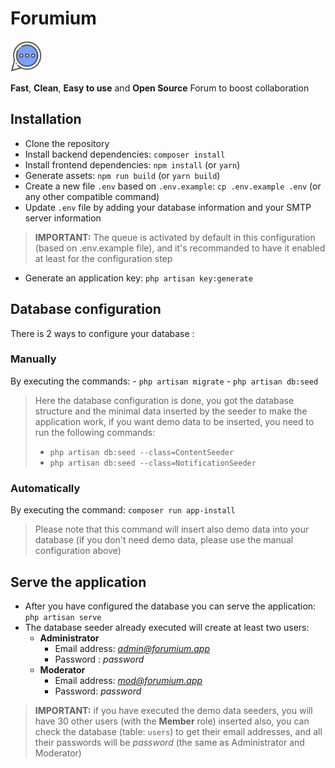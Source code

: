 # Forumium
<img src="./public/favicon.svg" width="50" />

**Fast**, **Clean**, **Easy to use** and **Open Source** Forum to boost collaboration


## Installation

- Clone the repository
- Install backend dependencies: `composer install`
- Install frontend dependencies: `npm install` (or `yarn`)
- Generate assets: `npm run build` (or `yarn build`)
- Create a new file `.env` based on `.env.example`: `cp .env.example .env` (or any other compatible command)
- Update `.env` file by adding your database information and your SMTP server information

> **IMPORTANT:** The queue is activated by default in this configuration (based on .env.example file), and it's recommanded to have it enabled at least for the configuration step
- Generate an application key: `php artisan key:generate`

## Database configuration 

There is 2 ways to configure your database : 

### Manually 

By executing the commands:
    - `php artisan migrate`
    - `php artisan db:seed`
    
> Here the database configuration is done, you got the database structure and the minimal data inserted by the seeder to make the application work, if you want demo data to be inserted, you need to run the following commands:
>    - `php artisan db:seed --class=ContentSeeder`
>    - `php artisan db:seed --class=NotificationSeeder`

### Automatically

By executing the command: `composer run app-install`

> Please note that this command will insert also demo data into your database (if you don't need demo data, please use the manual configuration above)

## Serve the application

- After you have configured the database you can serve the application: `php artisan serve`
- The database seeder already executed will create at least two users:
  - **Administrator** 
    - Email address: *admin@forumium.app*
    - Password : *password*
  - **Moderator** 
    - Email address: *mod@forumium.app*
    - Password: *password*

> **IMPORTANT:** if you have executed the demo data seeders, you will have 30 other users (with the **Member** role) inserted also, you can check the database (table: `users`) to get their email addresses, and all their passwords will be *password* (the same as Administrator and Moderator)
